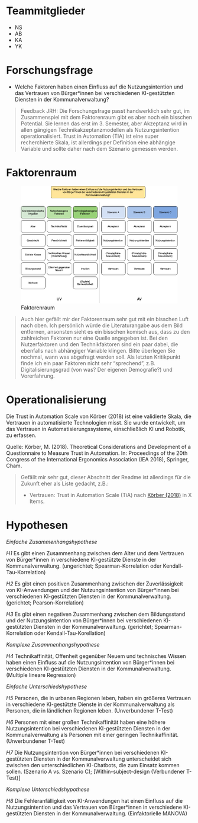 # Teammitglieder

-   NS
-   AB
-   KA
-   YK

# Forschungsfrage

-   Welche Faktoren haben einen Einfluss auf die Nutzungsintention und
    das Vertrauen von Bürger\*innen bei verschiedenen KI-gestützten
    Diensten in der Kommunalverwaltung?

> Feedback JRH: Die Forschungsfrage passt handwerklich sehr gut, im
> Zusammenspiel mit dem Faktorenraum gibt es aber noch ein bisschen
> Potential. Sie lernen das erst im 3. Semester, aber Akzeptanz wird in
> allen gängigen Technikakzeptanzmodellen als Nutzungsintention
> operationalisiert. Trust in Automation (TIA) ist eine super
> recherchierte Skala, ist allerdings per Definition eine abhängige
> Variable und sollte daher nach dem Szenario gemessen werden.

# Faktorenraum

<figure>
<img src="readme_files/Faktorenraum_Gruppe%201.png"
alt="Faktorenraum" />
<figcaption aria-hidden="true">Faktorenraum</figcaption>
</figure>

> Auch hier gefällt mir der Faktorenraum sehr gut mit ein bisschen Luft
> nach oben. Ich persönlich würde die Literaturangabe aus dem Bild
> entfernen, ansonsten sieht es ein bisschen komisch aus, dass zu den
> zahlreichen Faktoren nur eine Quelle angegeben ist. Bei den
> Nutzerfaktoren und den Technikfaktoren sind ein paar dabei, die
> ebenfalls nach abhängiger Variable klingen. Bitte überlegen Sie
> nochmal, wann was abgefragt werden soll. Als letzten Kritikpunkt finde
> ich ein paar Faktoren nicht sehr “sprechend”, z.B.
> Digitalisierungsgrad (von was? Der eigenen Demografie?) und
> Vorerfahrung.

# Operationalisierung

Die Trust in Automation Scale von Körber (2018) ist eine validierte
Skala, die Vertrauen in automatisierte Technologien misst. Sie wurde
entwickelt, um das Vertrauen in Automatisierungssysteme, einschließlich
KI und Robotik, zu erfassen.

Quelle: Körber, M. (2018). Theoretical Considerations and Development of
a Questionnaire to Measure Trust in Automation. In: Proceedings of the
20th Congress of the International Ergonomics Association (IEA 2018),
Springer, Cham.

> Gefällt mir sehr gut, dieser Abschnitt der Readme ist allerdings für
> die Zukunft eher als Liste gedacht, z.B.:
>
> -   Vertrauen: Trust in Automation Scale (TiA) nach [Körber
>     (2018)](https://link.springer.com/chapter/10.1007/978-3-319-96074-6_2 "Körber, M.(2018. Theoretical Considerations and Development of a Questionnaire to Measure Trust in Automation. In: Proceedings of the 20th Congress of the International Ergonomics Association (IEA 2018), Springer, Cham.")
>     in X Items.

# Hypothesen

*Einfache Zusammenhangshypothese*

*H1* Es gibt einen Zusammenhang zwischen dem Alter und dem Vertrauen von
Bürger\*innen in verschiedene KI-gestützte Dienste in der
Kommunalverwaltung. (ungerichtet; Spearman-Korrelation oder
Kendall-Tau-Korrelation)

*H2* Es gibt einen positiven Zusammenhang zwischen der Zuverlässigkeit
von KI-Anwendungen und der Nutzungsintention von Bürger\*innen bei
verschiedenen KI-gestützten Diensten in der Kommunalverwaltung.
(gerichtet; Pearson-Korrelation)

*H3* Es gibt einen negativen Zusammenhang zwischen dem Bildungsstand und
der Nutzungsintention von Bürger\*innen bei verschiedenen KI-gestützten
Diensten in der Kommunalverwaltung. (gerichtet; Spearman-Korrelation
oder Kendall-Tau-Korellation)

*Komplexe Zusammenhangshypothese*

*H4* Technikaffinität, Offenheit gegenüber Neuem und technisches Wissen
haben einen Einfluss auf die Nutzungsintention von Bürger\*innen bei
verschiedenen KI-gestützten Diensten in der Kommunalverwaltung.
(Multiple lineare Regression)

*Einfache Unterschiedshypothese*

*H5* Personen, die in urbanen Regionen leben, haben ein größeres
Vertrauen in verschiedene KI-gestützte Dienste in der Kommunalverwaltung
als Personen, die in ländlichen Regionen leben. (Unverbundener T-Test)

*H6* Personen mit einer großen Technikaffinität haben eine höhere
Nutzungsintention bei verschiedenen KI-gestützten Diensten in der
Kommunalverwaltung als Personen mit einer geringen Technikaffinität.
(Unverbundener T-Test)

*H7* Die Nutzungsintention von Bürger\*innen bei verschiedenen
KI-gestützten Diensten in der Kommunalverwaltung unterscheidet sich
zwischen den unterschiedlichen KI-Chatbots, die zum Einsatz kommen
sollen. (Szenario A vs. Szenario C); \[Within-subject-design
(Verbundener T- Test)\]

*Komplexe Unterschiedshypothese*

*H8* Die Fehleranfälligkeit von KI-Anwendungen hat einen Einfluss auf
die Nutzungsintention und das Vertrauen von Bürger\*innen in
verschiedene KI-gestützten Diensten in der Kommunalverwaltung.
(Einfaktorielle MANOVA)
